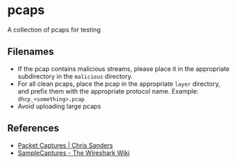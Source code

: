 # pcaps
A collection of pcaps for testing

## Filenames

* If the pcap contains malicious streams, please place it in the appropriate 
subdirectory in the `malicious` directory. 
* For all clean pcaps, place the pcap in the appropriate `layer` directory, and 
prefix them with the appropriate protocol name. 
Example: `dhcp_<something>.pcap`
* Avoid uploading large pcaps

## References
* [Packet Captures | Chris Sanders](http://chrissanders.org/packet-captures/)
* [SampleCaptures - The Wireshark Wiki](https://wiki.wireshark.org/SampleCaptures)
